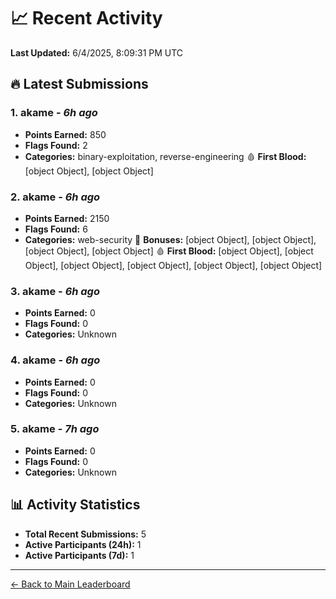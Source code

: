 # 📈 Recent Activity

**Last Updated:** 6/4/2025, 8:09:31 PM UTC

## 🔥 Latest Submissions

### 1. akame - *6h ago*
- **Points Earned:** 850
- **Flags Found:** 2
- **Categories:** binary-exploitation, reverse-engineering 🩸 **First Blood:** [object Object], [object Object]

### 2. akame - *6h ago*
- **Points Earned:** 2150
- **Flags Found:** 6
- **Categories:** web-security 🎯 **Bonuses:** [object Object], [object Object], [object Object], [object Object] 🩸 **First Blood:** [object Object], [object Object], [object Object], [object Object], [object Object], [object Object]

### 3. akame - *6h ago*
- **Points Earned:** 0
- **Flags Found:** 0
- **Categories:** Unknown

### 4. akame - *6h ago*
- **Points Earned:** 0
- **Flags Found:** 0
- **Categories:** Unknown

### 5. akame - *7h ago*
- **Points Earned:** 0
- **Flags Found:** 0
- **Categories:** Unknown

## 📊 Activity Statistics

- **Total Recent Submissions:** 5
- **Active Participants (24h):** 1
- **Active Participants (7d):** 1

---
[← Back to Main Leaderboard](README.md)